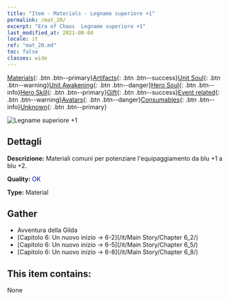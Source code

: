 ```yaml
---
title: "Item - Materials - Legname superiore +1"
permalink: /mat_20/
excerpt: "Era of Chaos  Legname superiore +1"
last_modified_at: 2021-08-04
locale: it
ref: "mat_20.md"
toc: false
classes: wide
---
```

 [Materials](/ItemsIT/){: .btn .btn--primary}[Artifacts](/ItemsIT/Artifacts/){: .btn .btn--success}[Unit Soul](/ItemsIT/UnitSoul/){: .btn .btn--warning}[Unit Awakening](/ItemsIT/UnitAwakening/){: .btn .btn--danger}[Hero Soul](/ItemsIT/HeroSoul/){: .btn .btn--info}[Hero Skill](/ItemsIT/HeroSkill/){: .btn .btn--primary}[Gift](/ItemsIT/Gift/){: .btn .btn--success}[Event related](/ItemsIT/Events/){: .btn .btn--warning}[Avatars](/ItemsIT/Avatars/){: .btn .btn--danger}[Consumables](/ItemsIT/Consumables/){: .btn .btn--info}[Unknown](/ItemsIT/Unknown/){: .btn .btn--primary}

 ![Legname superiore +1](/images/t/i_cailiao_mucai1.png)

## Dettagli
 **Descrizione:** Materiali comuni per potenziare l'equipaggiamento da blu +1 a blu +2.

 **Quality:** <span style="color: #0000CD">OK</span>

 **Type:** Material

## Gather

*    Avventura della Gilda 
*    [Capitolo 6: Un nuovo inizio -> 6-2](/it/Main Story/Chapter 6_2/) 
*    [Capitolo 6: Un nuovo inizio -> 6-5](/it/Main Story/Chapter 6_5/) 
*    [Capitolo 6: Un nuovo inizio -> 6-8](/it/Main Story/Chapter 6_8/) 

## This item contains:

  None

